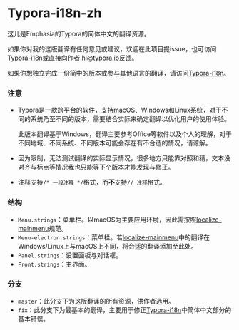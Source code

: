 # Typora-i18n-zh

这儿是Emphasia的Typora的简体中文的翻译资源。

如果你对我的这版翻译有任何意见或建议，欢迎在此项目提issue，也可访问[Typora-i18n](https://github.com/typora/Typora-i18n)或直接向[作者 hi@typora.io](mailto:hi@typora.io)反馈。

如果你想独立完成一份简中的版本或参与其他语言的翻译，请访问[Typora-i18n](https://github.com/typora/Typora-i18n)。

### 注意

- Typora是一款跨平台的软件，支持macOS、Windows和Linux系统，对于不同的系统乃至不同的版本，需要结合实际来确定翻译以优化用户的使用体验。

  此版本翻译基于Windows，翻译主要参考Office等软件以及个人的理解，对于不同地域、不同系统、不同版本可能会存在有不合适的情况，请谅解。

- 因为限制，无法测试翻译的实际显示情况，很多地方只能靠对照和猜，文本没对齐与标点等情况我也只能等下个版本才能发现与修正。

- 注释支持`/* 一段注释 */`格式，而**不**支持`// 注释`格式。

### 结构

- `Menu.strings`：菜单栏。以macOS为主要应用环境，因此需按照[localize-mainmenu](https://github.com/martnst/localize-mainmenu)规范。
- `Menu-electron.strings`：菜单栏。若[localize-mainmenu](https://github.com/martnst/localize-mainmenu)中的翻译在Windows/Linux上与macOS上不同，将合适的翻译添加至此处。
- `Panel.strings`：设置面板与对话框。
- `Front.strings`：主界面。

### 分支

- `master`：此分支下为这版翻译的所有资源，供作者选用。
- `fix`：此分支下为最基本的翻译，主要用于修正[Typora-i18n](https://github.com/typora/Typora-i18n)中简体中文部分的基本错误。

